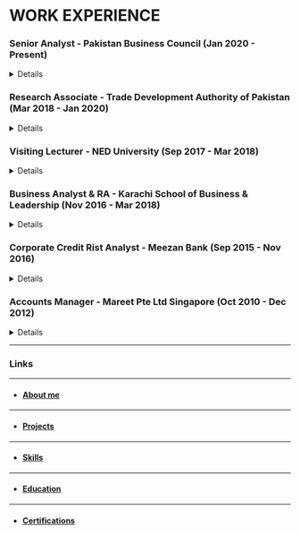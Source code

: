 # WORK EXPERIENCE

### Senior Analyst - Pakistan Business Council (Jan 2020 - Present)

<Details>

<summary>Details</summary>

* Day to Day work:

    * > Economic analysis and report writing. Field work involved visits to manufacturers, surveys, interviews, data collection and integration. Liaison with various government agencies for development of Pakistan's business environment.

* Projects executed successfully:

    * > Use of machine learning in finding impact of Brexit in Pakistan-UK trade.

    * > Evaluation of competitiveness of Pakistan Surgical Industry & Cutlery Industry.

    * > Future of Pakistan Exports under EU GSP scheme.

* Impact in the organization:

    * > Initiated SQL Database creation and maintenance of 80 million records. 
    * > Started use of JSON as a framework for data and knowledge storage. 
    * > Began use of BI tools (Tableau, PowerBI) for visualization and dashboard creation.
    * > Proposal to replace current online PDF blobs with more interactive markdowns in line with modern web design techniques and easier viewing of Pakistan KPIs for C-suite execs.

</Details>

### Research Associate - Trade Development Authority of Pakistan (Mar 2018 - Jan 2020)

<Details>

<summary>Details</summary>

* Day to Day work:

    * > Economic analysis of Pakistan and other countries for policy recommendations on promoting and boosting exports.

* Projects executed successfully:

    * > Led effort to development of Pakistan's first online e-commerce export platform pakistantradeportal.gov.pk at TDAP and Ministry of Commerce.
    * > Meeting with former Jade E Services (Daraz) COO for the same.
    * > Created National Export Strategy model, a model of all of Pakistan's exports, for presentation to Razak Dawood, Advisor, Ministry of Commerce. 
    * > Budgeting exercise for annual TDAP exhibitions.

* Impact in the organization:

    * > Invited to Ministry of Commerce for presenting strategy on increasing exports to USA.

</Details>

### Visiting Lecturer - NED University (Sep 2017 - Mar 2018)

<Details>

* > Taught cost accounting and business finance to students.

</Details>

### Business Analyst & RA - Karachi School of Business & Leadership (Nov 2016 - Mar 2018)

<Details>

<summary>Details</summary>

* Day to Day work:

    * > Financial modeling. Revenue channels analysis for optimization.

* Projects executed successfully:

    * > Financial modeling and budgeting for strategic planning.
    * > Helped the University launch new undergrad programs.

* Impact in the organization:

    * > Resulted in launch of 3 new programs: Masters in Business Analytics and Undergrad programs.

</Details>

### Corporate Credit Rist Analyst - Meezan Bank (Sep 2015 - Nov 2016)

<Details>

<summary>Details</summary>

* Day to Day work:

    * > Risk analyses of new and existing corporate clients.

</Details>

### Accounts Manager - Mareet Pte Ltd Singapore (Oct 2010 - Dec 2012)

<Details>

<summary>Details</summary>

* Day to Day work:

    * > Bookkeeping, preparing CVP analysis for every charter, coordinating vessel fixtures and documentation compliance between different parties, demurrage calculations, preparing bank instructions.

* Projects executed successfully:

    * > Costing for introduction of imported French bakery items in Singapore.

* Impact in the organization:

    * > Led efforts to implement MYOB accounting system; resulted in increased efficiency and time saving in the bookkeeping process.

</Details>

---

### Links

---

* #### [About me](./index.md)

---

* #### [Projects](./projects.md)

---

* #### [Skills](./skills.md)

---

* #### [Education](./education.md)

---

* #### [Certifications](./certifications.md)